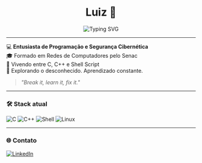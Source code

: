 <h1 align="center">Luiz 👾</h1>

<p align="center">
  <img src="https://readme-typing-svg.herokuapp.com?font=Fira+Code&weight=500&size=24&duration=4000&pause=1000&color=00FF00&center=true&vCenter=true&width=500&height=50&lines=Hello+World!;Bonjour+le+monde!;Hallo+Welt!;Salve+Mundi!;Olá+Mundo!;こんにちは世界！;안녕하세요+세계!" alt="Typing SVG" />
</p>

---

💻 **Entusiasta de Programação e Segurança Cibernética**  
🎓 Formado em Redes de Computadores pelo Senac  
🔧 Vivendo entre C, C++ e Shell Script  
🧠 Explorando o desconhecido. Aprendizado constante.

> *"Break it, learn it, fix it."*

---

### 🛠️ **Stack atual**
![C](https://img.shields.io/badge/C-111111?style=for-the-badge&logo=c&logoColor=white)
![C++](https://img.shields.io/badge/C++-111111?style=for-the-badge&logo=cpp&logoColor=white)
![Shell](https://img.shields.io/badge/Shell-111111?style=for-the-badge&logo=gnu-bash&logoColor=white)
![Linux](https://img.shields.io/badge/Linux-111111?style=for-the-badge&logo=linux&logoColor=white)

---

### 🌐 Contato
[![LinkedIn](https://img.shields.io/badge/LinkedIn-%230077B5.svg?style=flat&logo=linkedin&logoColor=white)](https://www.linkedin.com/in/luiz3fernando)
